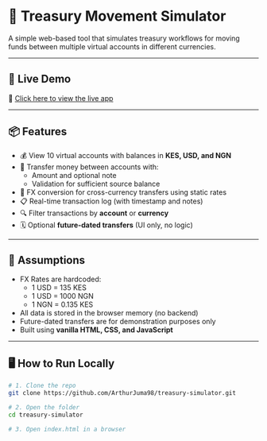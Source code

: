 # 💸 Treasury Movement Simulator

A simple web-based tool that simulates treasury workflows for moving funds between multiple virtual accounts in different currencies.

---

## 🚀 Live Demo

🔗 [Click here to view the live app](https://transcendent-valkyrie-85c1ee.netlify.app/)

---

## 📦 Features

- 💰 View 10 virtual accounts with balances in **KES, USD, and NGN**
- 🔄 Transfer money between accounts with:
  - Amount and optional note
  - Validation for sufficient source balance
- 💱 FX conversion for cross-currency transfers using static rates
- 📋 Real-time transaction log (with timestamp and notes)
- 🔍 Filter transactions by **account** or **currency**
- 🗓️ Optional **future-dated transfers** (UI only, no logic)

---

## 🧠 Assumptions

- FX Rates are hardcoded:
  - 1 USD = 135 KES
  - 1 USD = 1000 NGN
  - 1 NGN = 0.135 KES
- All data is stored in the browser memory (no backend)
- Future-dated transfers are for demonstration purposes only
- Built using **vanilla HTML, CSS, and JavaScript**

---

## 🖥️ How to Run Locally

```bash
# 1. Clone the repo
git clone https://github.com/ArthurJuma98/treasury-simulator.git

# 2. Open the folder
cd treasury-simulator

# 3. Open index.html in a browser
